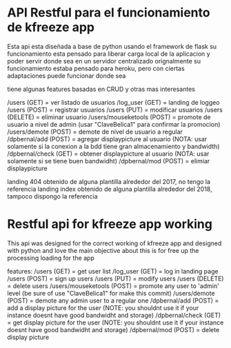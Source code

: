 # API Restful para el funcionamiento de kfreeze app

Esta api esta diseñada a base de python usando el framework de flask
su funcionamiento esta pensado para liberar carga local de la aplicacion 
y poder servir donde sea en un servidor centralizado
orignalmente su funcionamiento estaba pensado para heroku, pero con ciertas
adaptaciones puede funcionar donde sea 

tiene algunas features basadas en CRUD y otras mas interesantes

/users (GET) = ver listado de usuarios
/log_user (GET) = landing de loggeo
/users (POST) = registrar usuarios
/users (PUT) = modificar usuarios
/users (DELETE) = eliminar usuario
/users/mouseketools (POST) = promote de usuario a nivel de admin (usar "ClaveBelica1" para confirmar la promocion)
/users/demote (POST) = demote de nivel de usuario a regular
/dpbernal/add (POST) = agregar displaypicture al usuario (NOTA: usar solamente si la conexion a la bdd tiene gran almacenamiento y bandwidth)
/dpbernal/check (GET) = obtener displaypicture al usuario (NOTA: usar solamente si se tiene buen bandwidht)
/dpbernal/mod (POST) = elimiar displaypicture

landing 404 obtenido de alguna plantilla alrededor del 2017, no tengo la referencia
landing index obtenido de alguna plantilla alrededor del 2018, tampoco dispongo la referencia

# Restful api for kfreeze app working

This api was designed for the correct working of kfreeze app and designed with python and love
the main objective about this is for free up the processing loading for the app

features: 
/users (GET) = get user list
/log_user (GET) = log in landing page
/users (POST) = sign up users
/users (PUT) = modify users 
/users (DELETE) = delete users
/users/mouseketools (POST) = promote any user to 'admin' level (be sure of use "ClaveBelica1" for make this commit)
/users/demote (POST) = demote any admin user to a regular one
/dpbernal/add (POST) = add a display picture for the user (NOTE: you shouldnt use it if your instance doesnt have good bandwidht and storage)
/dpbernal/check (GET) = get display picture for the user (NOTE: you shouldnt use it if your instance doesnt have good bandwidht and storage)
/dpbernal/mod (POST) = delete display picture
